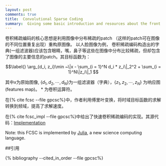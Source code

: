 ```yaml
---
layout: post
comments: true
title:  Convolutional Sparse Coding
summary:  Giving some basic introduction and resources about the front tool, Convolutional Sparse Coding( CSC ) .
---
```


卷积稀疏编码的核心思想是利用图像中分布稀疏的patch （这样的patch可在图像的不同位置重复出现）重构原图像。
以人脸图像为例， 卷积稀疏编码构造出的字典(一组滤波器)应该包含眼睛，嘴，鼻子等这些在图像中分布比较稀疏，但却包含了图像的主要信息的patch。其目标函数为：

$$\label{}
\arg_{d_i, z_i}\min ~\|x - \sum_{i = 1}^N d_i * z_i\|_2^2 + \sum_{i = 1}^N\|z_i\|_1
$$

其中$x$为原始图像, $\{d_1, d_2, \cdots, d_N\}$为一组滤波器（字典），$\{z_1, z_2, \cdots, z_N\}$ 为响应图(features map)。
$*$ 为卷积运算符。

在{% cite fcsc --file gpcsc%}中，作者利用傅里叶变换，将时域目标函数的求解转换到频域，提高了求解速度。

在{% cite fcsc_impl --file gpcsc%}中给出了快速卷积稀疏编码的实现。其源代码：[Implementation](https://github.com/hitszcv/FCSC)

Note: this FCSC is implemented by [Julia](http://julialang.org/), a new science computing language. 




##引用

{% bibliography --cited_in_order --file gpcsc%}